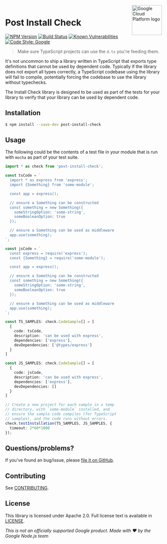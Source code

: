 <img src="https://avatars2.githubusercontent.com/u/2810941?v=3&s=96" alt="Google Cloud Platform logo" title="Google Cloud Platform" align="right" height="96" width="96"/>

# Post Install Check

[![NPM Version](https://img.shields.io/npm/v/post-install-check.svg)](https://npmjs.org/package/post-install-check)
[![Build Status](https://circleci.com/gh/google/post-install-check.svg?style=shield)](https://circleci.com/gh/google/post-install-check)
[![Known Vulnerabilities](https://snyk.io/test/github/google/post-install-check/badge.svg?targetFile=package.json)](https://snyk.io/test/github/google/post-install-check?targetFile=package.json)
[![Code Style: Google](https://img.shields.io/badge/code%20style-google-blueviolet.svg)](https://github.com/google/gts)

> Make sure TypeScript projects can use the `d.ts` you're feeding them.

It's not uncommon to ship a library written in TypeScript that exports type definitions that cannot be used by dependent code.  Typically if the library does not export all types correctly, a TypeScript codebase using the library will fail to compile, potentially forcing the codebase to use the library without typechecks.

The Install Check library is designed to be used as part of the tests for your library to verify that your library can be used by dependent code.

## Installation

```sh
$ npm install --save-dev post-install-check
```

## Usage
The following could be the contents of a test file in your module that is run with `mocha` as part of your test suite.

```ts
import * as check from 'post-install-check';

const tsCode = `
  import * as express from 'express';
  import {Something} from 'some-module';

  const app = express();

  // ensure a Something can be constructed
  const something = new Something({
    someStringOption: 'some-string',
    someBooleanOption: true
  });

  // ensure a Something can be used as middleware
  app.use(something);
`;

const jsCode = `
  const express = require('express');
  const {Something} = require('some-module');

  const app = express();

  // ensure a Something can be constructed
  const something = new Something({
    someStringOption: 'some-string',
    someBooleanOption: true
  });

  // ensure a Something can be used as middleware
  app.use(something);
`;

const TS_SAMPLES: check.CodeSample[] = [
  {
    code: tsCode,
    description: 'can be used with express',
    dependencies: ['express'],
    devDependencies: ['@types/express']
  }
]

const JS_SAMPLES: check.CodeSample[] = [
  {
    code: jsCode,
    description: 'can be used with express',
    dependencies: ['express'],
    devDependencies: []
  }
]

// Create a new project for each sample in a temp
// directory, with `some-module` installed, and
// ensure the sample code compiles (for TypeScript
// samples), and the code runs without errors.
check.testInstallation(TS_SAMPLES, JS_SAMPLES, {
  timeout: 2*60*1000
});
```

## Questions/problems?
If you've found an bug/issue, please [file it on GitHub](https://github.com/google/post-install-check/issues).

## Contributing
See [CONTRIBUTING](https://github.com/google/post-install-check/blob/master/CONTRIBUTING.md).

## License
This library is licensed under Apache 2.0. Full license text is available in [LICENSE](https://github.com/google/post-install-check/blob/master/LICENSE).

*This is not an officially supported Google product.*
*Made with ❤️ by the Google Node.js team*
